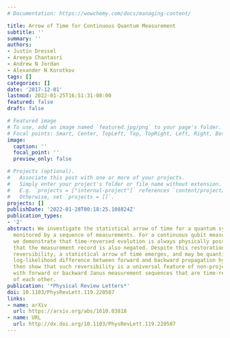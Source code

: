 ```yaml
---
# Documentation: https://wowchemy.com/docs/managing-content/

title: Arrow of Time for Continuous Quantum Measurement
subtitle: ''
summary: ''
authors:
- Justin Dressel
- Areeya Chantasri
- Andrew N Jordan
- Alexander N Korotkov
tags: []
categories: []
date: '2017-12-01'
lastmod: 2022-01-25T16:51:31-08:00
featured: false
draft: false

# Featured image
# To use, add an image named `featured.jpg/png` to your page's folder.
# Focal points: Smart, Center, TopLeft, Top, TopRight, Left, Right, BottomLeft, Bottom, BottomRight.
image:
  caption: ''
  focal_point: ''
  preview_only: false

# Projects (optional).
#   Associate this post with one or more of your projects.
#   Simply enter your project's folder or file name without extension.
#   E.g. `projects = ["internal-project"]` references `content/project/deep-learning/index.md`.
#   Otherwise, set `projects = []`.
projects: []
publishDate: '2022-01-28T00:18:25.108824Z'
publication_types:
- '2'
abstract: We investigate the statistical arrow of time for a quantum system being
  monitored by a sequence of measurements. For a continuous qubit measurement example,
  we demonstrate that time-reversed evolution is always physically possible, provided
  that the measurement record is also negated. Despite this restoration of dynamical
  reversibility, a statistical arrow of time emerges, and may be quantified by the
  log-likelihood difference between forward and backward propagation hypotheses. We
  then show that such reversibility is a universal feature of non-projective measurements,
  with forward or backward Janus measurement sequences that are time-reversed inverses
  of each other.
publication: '*Physical Review Letters*'
doi: 10.1103/PhysRevLett.119.220507
links:
- name: arXiv
  url: https://arxiv.org/abs/1610.03818
- name: URL
  url: http://dx.doi.org/10.1103/PhysRevLett.119.220507
---
```

